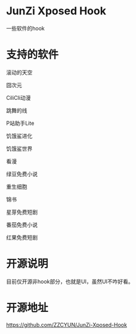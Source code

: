 # JunZi Xposed Hook
一些软件的hook
# 支持的软件
滚动的天空

囧次元

CiliCli动漫

跳舞的线

P站助手Lite

饥饿鲨进化

饥饿鲨世界

看漫

绿豆免费小说

重生细胞

锦书

星芽免费短剧

番茄免费小说

红果免费短剧
# 开源说明
目前仅开源非hook部分，也就是UI，虽然UI不咋好看。
# 开源地址
https://github.com/ZZCYUN/JunZi-Xposed-Hook
